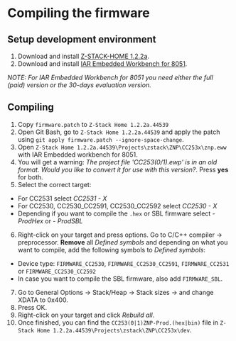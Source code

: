 # Compiling the firmware

## Setup development environment
1. Download and install [Z-STACK-HOME 1.2.2a](http://www.ti.com/tool/z-stack-archive).
2. Download and install [IAR Embedded Workbench for 8051](https://www.iar.com/iar-embedded-workbench/#!?architecture=8051).

*NOTE: For IAR Embedded Workbench for 8051 you need either the full (paid) version or the 30-days evaluation version.*

## Compiling
1. Copy `firmware.patch` to `Z-Stack Home 1.2.2a.44539`
2. Open Git Bash, go to `Z-Stack Home 1.2.2a.44539` and apply the patch using `git apply firmware.patch --ignore-space-change`.
3. Open `Z-Stack Home 1.2.2a.44539\Projects\zstack\ZNP\CC253x\znp.eww` with IAR Embedded workbench for 8051.
4. You will get a warning: *The project file 'CC253(0/1).ewp' is in an old format. Would you like to convert it for use with this version?*. Press **yes** for both.
5. Select the correct target:
  - For CC2531 select *CC2531 - X*
  - For CC2530, CC2530_CC2591, CC2530_CC2592 select *CC2530 - X*
  - Depending if you want to compile the `.hex` or SBL firmware select *- ProdHex* or *- ProdSBL*
6. Right-click on your target and press options. Go to C/C++ compiler -> preprocessor. **Remove** all *Defined symbols* and depending on what you want to compile, add the following symbols to *Defined symbols*:
- Device type: `FIRMWARE_CC2530`, `FIRMWARE_CC2530_CC2591`, `FIRMWARE_CC2531` or `FIRMWARE_CC2530_CC2592`
- In case you want to compile the SBL firmware, also add `FIRMWARE_SBL`.
7. Go to General Options -> Stack/Heap -> Stack sizes -> and change XDATA to 0x400.
8. Press OK.
9. Right-click on your target and click *Rebuild all*.
10. Once finished, you can find the `CC253(0|1)ZNP-Prod.(hex|bin)` file in `Z-Stack Home 1.2.2a.44539\Projects\zstack\ZNP\CC253x\dev`.
